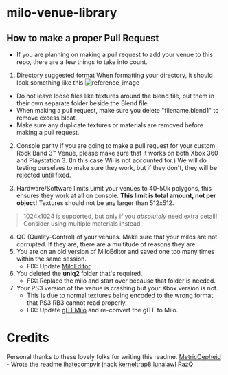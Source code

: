# milo-venue-library

## How to make a proper Pull Request
- If you are planning on making a pull request to add your venue to this repo, there are a few things to take into count.

1. Directory suggested format
When formatting your directory, it should look something like this
![reference_image](https://github.com/user-attachments/assets/e547e83d-aa70-4bdb-aee5-bfdbb6fddb28)
- Do not leave loose files like textures around the blend file, put them in their own separate folder beside the Blend file.
- When making a pull request, make sure you delete "filename.blend1" to remove excess bloat.
- Make sure any duplicate textures or materials are removed before making a pull request.


2. Console parity
If you are going to make a pull request for your custom Rock Band 3:tm: Venue, please make sure that it works on both Xbox 360 and Playstation 3. (In this case Wii is not accounted for.)
We will do testing ourselves to make sure they work, but if they don't, they will be rejected until fixed.


3. Hardware/Software limits
Limit your venues to 40-50k polygons, this ensures they work at all on console. **This limit is total amount, not per object!**
Textures should not be any larger than 512x512.
> 1024x1024 is supported, but only if you *absolutely* need extra detail! Consider using multiple materials instead.


4. QC (Quality-Control) of your venues.
Make sure that your milos are not corrupted. If they are, there are a multitude of reasons they are.
1. You are on an old version of MiloEditor and saved one too many times within the same session.
     - FIX: Update [MiloEditor](https://github.com/ihatecompvir/MiloEditor)
2. You deleted the **uniq2** folder that's required.
     - FIX: Replace the milo and start over because that folder is needed.
3. Your PS3 version of the venue is crashing but your Xbox version is not.
     - This is due to normal textures being encoded to the wrong format that PS3 RB3 cannot read properly.
     - FIX: Update [glTFMilo](https://github.com/ihatecompvir/glTFMilo) and re-convert the glTF to Milo.


# Credits
Personal thanks to these lovely folks for writing this readme.
[MetricCepheid](https://github.com/MetricCepheid) - Wrote the readme
[ihatecompvir](https://github.com/ihatecompvir)
[jnack](https://github.com/jnackmclain)
[kerneltrap8](https://github.com/kernaltrap8)
[lunalawl](https://github.com/lunalawl)
[RazQ](https://github.com/razq)
